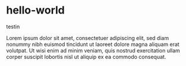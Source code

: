 hello-world
===========

testin

Lorem ipsum dolor sit amet, consectetuer adipiscing elit, sed diam nonummy nibh euismod tincidunt ut laoreet dolore magna aliquam erat volutpat. Ut wisi enim ad minim veniam, quis nostrud exercitation ullam corper suscipit lobortis nisl ut aliquip ex ea commodo consequat.
